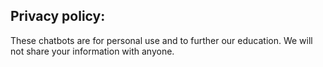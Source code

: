 ## Privacy policy:

These chatbots are for personal use and to further our education. We will not share your information with anyone.
